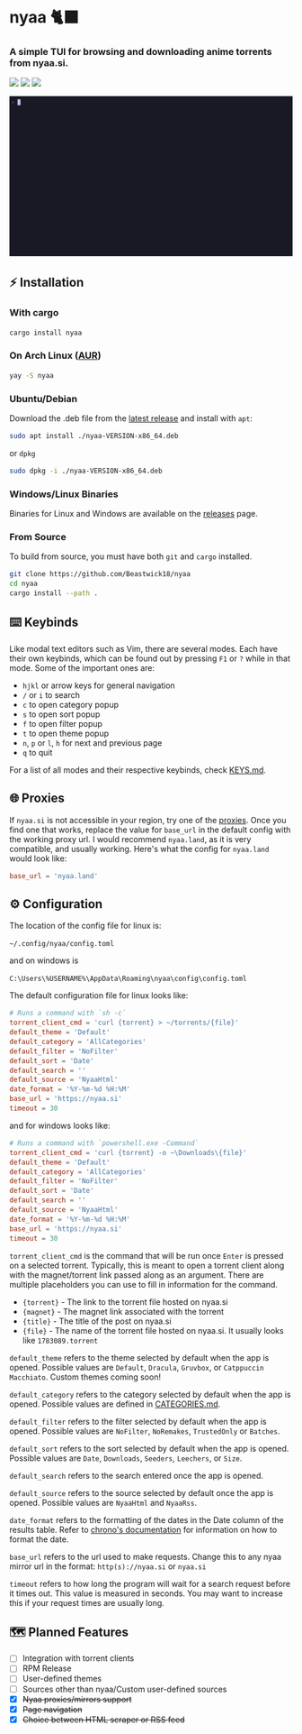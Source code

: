 # nyaa 🐈‍⬛
### A simple TUI for browsing and downloading anime torrents from nyaa.si.
[<img src="https://img.shields.io/github/v/release/Beastwick18/nyaa.svg?color=#2ea043" />](https://github.com/Beastwick18/nyaa/releases/latest)
[<img src="https://img.shields.io/aur/version/nyaa?color=blue" />](https://aur.archlinux.org/packages/nyaa)
[<img src="https://img.shields.io/crates/v/nyaa" />](https://crates.io/crates/nyaa)

<p align="center">
  <img src="assets/tty.gif" width="800" alt="animated" />
</p>

## ⚡ Installation
### With cargo
```sh
cargo install nyaa
```

### On Arch Linux ([AUR](https://aur.archlinux.org/packages/nyaa))
```sh
yay -S nyaa
```

### Ubuntu/Debian
Download the .deb file from the [latest release](https://github.com/Beastwick18/nyaa/releases/latest) and install with `apt`:
```sh
sudo apt install ./nyaa-VERSION-x86_64.deb
```
or `dpkg`
```sh
sudo dpkg -i ./nyaa-VERSION-x86_64.deb
```

### Windows/Linux Binaries
Binaries for Linux and Windows are available on the [releases](https://github.com/Beastwick18/nyaa/releases/latest) page.

### From Source
To build from source, you must have both `git` and `cargo` installed.
```sh
git clone https://github.com/Beastwick18/nyaa
cd nyaa
cargo install --path .
```

## ⌨️ Keybinds
Like modal text editors such as Vim, there are several modes. Each have their own keybinds, which can be found out by pressing `F1` or `?` while in that mode. Some of the important ones are:
- `hjkl` or arrow keys for general navigation
- `/` or `i` to search
- `c` to open category popup
- `s` to open sort popup
- `f` to open filter popup
- `t` to open theme popup
- `n`, `p` or `l`, `h` for next and previous page
- `q` to quit

For a list of all modes and their respective keybinds, check [KEYS.md](KEYS.md).

## 🌐 Proxies
If `nyaa.si` is not accessible in your region, try one of the [proxies](https://nyaatorrents.info/#proxy). Once you find one that works, replace the value for `base_url` in the default config with the working proxy url. I would recommend `nyaa.land`, as it is very compatible, and usually working. Here's what the config for `nyaa.land` would look like:
```toml
base_url = 'nyaa.land'
```

## ⚙️ Configuration
The location of the config file for linux is:

`~/.config/nyaa/config.toml`

and on windows is

`C:\Users\%USERNAME%\AppData\Roaming\nyaa\config\config.toml`

The default configuration file for linux looks like:
```toml
# Runs a command with `sh -c`
torrent_client_cmd = 'curl {torrent} > ~/torrents/{file}'
default_theme = 'Default'
default_category = 'AllCategories'
default_filter = 'NoFilter'
default_sort = 'Date'
default_search = ''
default_source = 'NyaaHtml'
date_format = '%Y-%m-%d %H:%M'
base_url = 'https://nyaa.si'
timeout = 30
```
and for windows looks like:
```toml
# Runs a command with `powershell.exe -Command`
torrent_client_cmd = 'curl {torrent} -o ~\Downloads\{file}'
default_theme = 'Default'
default_category = 'AllCategories'
default_filter = 'NoFilter'
default_sort = 'Date'
default_search = ''
default_source = 'NyaaHtml'
date_format = '%Y-%m-%d %H:%M'
base_url = 'https://nyaa.si'
timeout = 30
```
`torrent_client_cmd` is the command that will be run once `Enter` is pressed on a selected torrent. Typically, this is meant to open a torrent client along with the magnet/torrent link passed along as an argument. There are multiple placeholders you can use to fill in information for the command.
  - `{torrent}` - The link to the torrent file hosted on nyaa.si
  - `{magnet}` - The magnet link associated with the torrent
  - `{title}` - The title of the post on nyaa.si
  - `{file}` - The name of the torrent file hosted on nyaa.si. It usually looks like `1783089.torrent`

`default_theme` refers to the theme selected by default when the app is opened. Possible values are `Default`, `Dracula`, `Gruvbox`, or `Catppuccin Macchiato`. Custom themes coming soon!

`default_category` refers to the category selected by default when the app is opened. Possible values are defined in [CATEGORIES.md](./CATEGORIES.md).

`default_filter` refers to the filter selected by default when the app is opened. Possible values are `NoFilter`, `NoRemakes`, `TrustedOnly` or `Batches`.

`default_sort` refers to the sort selected by default when the app is opened. Possible values are `Date`, `Downloads`, `Seeders`, `Leechers`, or `Size`.

`default_search` refers to the search entered once the app is opened.

`default_source` refers to the source selected by default once the app is opened. Possible values are `NyaaHtml` and `NyaaRss`.

`date_format` refers to the formatting of the dates in the Date column of the results table. Refer to [chrono's documentation](https://docs.rs/chrono/latest/chrono/format/strftime/index.html) for information on how to format the date.

`base_url` refers to the url used to make requests. Change this to any nyaa mirror url in the format: `http(s)://nyaa.si` or `nyaa.si`

`timeout` refers to how long the program will wait for a search request before it times out. This value is measured in seconds. You may want to increase this if your request times are usually long.

## 🗺️ Planned Features
- [ ] Integration with torrent clients
- [ ] RPM Release
- [ ] User-defined themes
- [ ] Sources other than nyaa/Custom user-defined sources
- [x] ~~Nyaa proxies/mirrors support~~
- [x] ~~Page navigation~~
- [x] ~~Choice between HTML scraper or RSS feed~~
